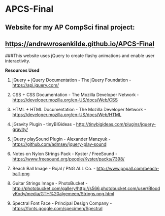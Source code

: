 # APCS-Final
Website for my AP CompSci final project:
------
https://andrewrosenkilde.github.io/APCS-Final
------

###This website uses jQuery to create flashy animations and enable user interactivity.

**Resources Used**
1. jQuery + jQuery Documentation - The jQuery Foundation - https://api.jquery.com/

2. CSS + CSS Documentation - The Mozilla Developer Network - https://developer.mozilla.org/en-US/docs/Web/CSS

3.  HTML + HTML Documentation - The Mozilla Developer Network - https://developer.mozilla.org/en-US/docs/Web/HTML

4. jGravity Plugin - tinyBIGideas - http://tinybigideas.com/plugins/jquery-gravity/

5. jQuery playSound Plugin - Alexander Manzyuk - https://github.com/admsev/jquery-play-sound

6. Notes on Nylon Strings Pack - Kyster / FreeSound - https://www.freesound.org/people/Kyster/packs/7398/

7. Beach Ball Image - Rojal / PNG ALL Co. - http://www.pngall.com/beach-ball-png

8. Guitar Strings Image - PhotoBucket - http://photobucket.com/gallery/http://s566.photobucket.com/user/BloodyKody/media/GTH%20algemeen/Strings.png.html

9. Spectral Font Face - Principal Design Company - https://fonts.google.com/specimen/Spectral
